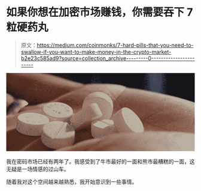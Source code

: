 # 如果你想在加密市场赚钱，你需要吞下 7 粒硬药丸

> 原文：<https://medium.com/coinmonks/7-hard-pills-that-you-need-to-swallow-if-you-want-to-make-money-in-the-crypto-market-b2e23c585ad9?source=collection_archive---------0----------------------->

![](img/ec07616d6262a70037c89b78e46d0507.png)

我在密码市场已经有两年了。我感受到了牛市最好的一面和熊市最糟糕的一面，这无疑是一场情感的过山车。

随着我对这个空间越来越熟悉，我开始意识到一些事情。